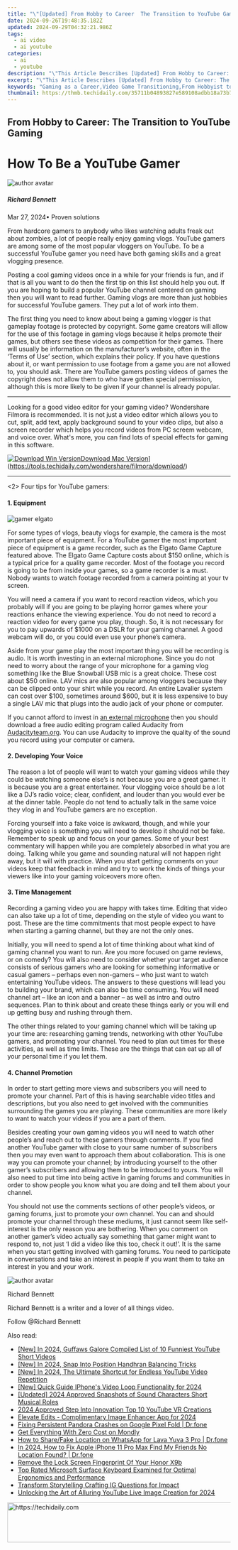 ```yaml
---
title: "\"[Updated] From Hobby to Career  The Transition to YouTube Gaming\""
date: 2024-09-26T19:48:35.182Z
updated: 2024-09-29T04:32:21.986Z
tags:
  - ai video
  - ai youtube
categories:
  - ai
  - youtube
description: "\"This Article Describes [Updated] From Hobby to Career: The Transition to YouTube Gaming\""
excerpt: "\"This Article Describes [Updated] From Hobby to Career: The Transition to YouTube Gaming\""
keywords: "Gaming as a Career,Video Game Transitioning,From Hobbyist to YouTuber,Starting Gaming Channel,YouTube Livestreaming,Gamers' Professional Growth,Livestreaming Success"
thumbnail: https://thmb.techidaily.com/35711b04893827e589108adbb18a73b7e3ecd093c90f2ad47957b85620005c06.png
---
```


## From Hobby to Career: The Transition to YouTube Gaming

# How To Be a YouTube Gamer

![author avatar](https://images.wondershare.com/filmora/article-images/richard-bennett.jpg)

##### Richard Bennett

 Mar 27, 2024• Proven solutions

From hardcore gamers to anybody who likes watching adults freak out about zombies, a lot of people really enjoy gaming vlogs. YouTube gamers are among some of the most popular vloggers on YouTube. To be a successful YouTube gamer you need have both gaming skills and a great vlogging presence.

Posting a cool gaming videos once in a while for your friends is fun, and if that is all you want to do then the first tip on this list should help you out. If you are hoping to build a popular YouTube channel centered on gaming then you will want to read further. Gaming vlogs are more than just hobbies for successful YouTube gamers. They put a lot of work into them.

The first thing you need to know about being a gaming vlogger is that gameplay footage is protected by copyright. Some game creators will allow for the use of this footage in gaming vlogs because it helps promote their games, but others see these videos as competition for their games. There will usually be information on the manufacturer’s website, often in the ‘Terms of Use’ section, which explains their policy. If you have questions about it, or want permission to use footage from a game you are not allowed to, you should ask. There are YouTube gamers posting videos of games the copyright does not allow them to who have gotten special permission, although this is more likely to be given if your channel is already popular.

---

Looking for a good video editor for your gaming video? Wondershare Filmora is recommended. It is not just a video editor which allows you to cut, split, add text, apply background sound to your video clips, but also a screen recorder which helps you record videos from PC screem webcam, and voice over. What's more, you can find lots of special effects for gaming in this software.

[![Download Win Version](https://images.wondershare.com/filmora/guide/download-btn-win.jpg)](https://tools.techidaily.com/wondershare/filmora/download/)[Download Mac Version](https://images.wondershare.com/filmora/guide/download-btn-mac.jpg)](https://tools.techidaily.com/wondershare/filmora/download/)

---

<2> Four tips for YouTube gamers:

#### 1\. Equipment

![gamer elgato](https://images.wondershare.com/filmora/article-images/gamer-elgato.JPG)

For some types of vlogs, beauty vlogs for example, the camera is the most important piece of equipment. For a YouTube gamer the most important piece of equipment is a game recorder, such as the Elgato Game Capture featured above. The Elgato Game Capture costs about $150 online, which is a typical price for a quality game recorder. Most of the footage you record is going to be from inside your games, so a game recorder is a must. Nobody wants to watch footage recorded from a camera pointing at your tv screen.

You will need a camera if you want to record reaction videos, which you probably will if you are going to be playing horror games where your reactions enhance the viewing experience. You do not need to record a reaction video for every game you play, though. So, it is not necessary for you to pay upwards of $1000 on a DSLR for your gaming channel. A good webcam will do, or you could even use your phone’s camera.

Aside from your game play the most important thing you will be recording is audio. It is worth investing in an external microphone. Since you do not need to worry about the range of your microphone for a gaming vlog something like the Blue Snowball USB mic is a great choice. These cost about $50 online. LAV mics are also popular among vloggers because they can be clipped onto your shirt while you record. An entire Lavalier system can cost over $100, sometimes around $600, but it is less expensive to buy a single LAV mic that plugs into the audio jack of your phone or computer.

If you cannot afford to invest in [an external microphone](https://tools.techidaily.com/wondershare/filmora/download/) then you should download a free audio editing program called Audacity from [Audacityteam.org](https://www.audacityteam.org/). You can use Audacity to improve the quality of the sound you record using your computer or camera.

#### 2\. Developing Your Voice

The reason a lot of people will want to watch your gaming videos while they could be watching someone else’s is not because you are a great gamer. It is because you are a great entertainer. Your vlogging voice should be a lot like a DJ’s radio voice; clear, confident, and louder than you would ever be at the dinner table. People do not tend to actually talk in the same voice they vlog in and YouTube gamers are no exception.

Forcing yourself into a fake voice is awkward, though, and while your vlogging voice is something you will need to develop it should not be fake. Remember to speak up and focus on your games. Some of your best commentary will happen while you are completely absorbed in what you are doing. Talking while you game and sounding natural will not happen right away, but it will with practice. When you start getting comments on your videos keep that feedback in mind and try to work the kinds of things your viewers like into your gaming voiceovers more often.

#### 3\. Time Management

Recording a gaming video you are happy with takes time. Editing that video can also take up a lot of time, depending on the style of video you want to post. These are the time commitments that most people expect to have when starting a gaming channel, but they are not the only ones.

Initially, you will need to spend a lot of time thinking about what kind of gaming channel you want to run. Are you more focused on game reviews, or on comedy? You will also need to consider whether your target audience consists of serious gamers who are looking for something informative or casual gamers – perhaps even non-gamers – who just want to watch entertaining YouTube videos. The answers to these questions will lead you to building your brand, which can also be time consuming. You will need channel art – like an icon and a banner – as well as intro and outro sequences. Plan to think about and create these things early or you will end up getting busy and rushing through them.

The other things related to your gaming channel which will be taking up your time are: researching gaming trends, networking with other YouTube gamers, and promoting your channel. You need to plan out times for these activities, as well as time limits. These are the things that can eat up all of your personal time if you let them.

#### 4\. Channel Promotion

In order to start getting more views and subscribers you will need to promote your channel. Part of this is having searchable video titles and descriptions, but you also need to get involved with the communities surrounding the games you are playing. These communities are more likely to want to watch your videos if you are a part of them.

Besides creating your own gaming videos you will need to watch other people’s and reach out to these gamers through comments. If you find another YouTube gamer with close to your same number of subscribers then you may even want to approach them about collaboration. This is one way you can promote your channel; by introducing yourself to the other gamer’s subscribers and allowing them to be introduced to yours. You will also need to put time into being active in gaming forums and communities in order to show people you know what you are doing and tell them about your channel.

You should not use the comments sections of other people’s videos, or gaming forums, just to promote your own channel. You can and should promote your channel through these mediums, it just cannot seem like self-interest is the only reason you are bothering. When you comment on another gamer’s video actually say something that gamer might want to respond to, not just ‘I did a video like this too, check it out!’. It is the same when you start getting involved with gaming forums. You need to participate in conversations and take an interest in people if you want them to take an interest in you and your work.

![author avatar](https://images.wondershare.com/filmora/article-images/richard-bennett.jpg)

Richard Bennett

Richard Bennett is a writer and a lover of all things video.

Follow @Richard Bennett

<ins class="adsbygoogle"
     style="display:block"
     data-ad-format="autorelaxed"
     data-ad-client="ca-pub-7571918770474297"
     data-ad-slot="1223367746"></ins>

<ins class="adsbygoogle"
     style="display:block"
     data-ad-client="ca-pub-7571918770474297"
     data-ad-slot="8358498916"
     data-ad-format="auto"
     data-full-width-responsive="true"></ins>

<span class="atpl-alsoreadstyle">Also read:</span>
<div><ul>
<li><a href="https://youtube-docs.techidaily.com/n-2024-guffaws-galore-compiled-list-of-10-funniest-youtube-short-videos/"><u>[New] In 2024, Guffaws Galore Compiled List of 10 Funniest YouTube Short Videos</u></a></li>
<li><a href="https://youtube-docs.techidaily.com/n-2024-snap-into-position-handhran-balancing-tricks/"><u>[New] In 2024, Snap Into Position Handhran Balancing Tricks</u></a></li>
<li><a href="https://youtube-docs.techidaily.com/n-2024-the-ultimate-shortcut-for-endless-youtube-video-repetition/"><u>[New] In 2024, The Ultimate Shortcut for Endless YouTube Video Repetition</u></a></li>
<li><a href="https://youtube-docs.techidaily.com/uick-guide-iphones-video-loop-functionality-for-2024/"><u>[New] Quick Guide IPhone's Video Loop Functionality for 2024</u></a></li>
<li><a href="https://youtube-docs.techidaily.com/ed-2024-approved-snapshots-of-sound-characters-short-musical-roles/"><u>[Updated] 2024 Approved Snapshots of Sound Characters Short Musical Roles</u></a></li>
<li><a href="https://youtube-docs.techidaily.com/approved-step-into-innovation-top-10-youtube-vr-creations/"><u>2024 Approved Step Into Innovation Top 10 YouTube VR Creations</u></a></li>
<li><a href="https://vp-tips.techidaily.com/elevate-edits-complimentary-image-enhancer-app-for-2024/"><u>Elevate Edits - Complimentary Image Enhancer App for 2024</u></a></li>
<li><a href="https://howto.techidaily.com/fixing-persistent-pandora-crashes-on-google-pixel-fold-drfone-by-drfone-fix-android-problems-fix-android-problems/"><u>Fixing Persistent Pandora Crashes on Google Pixel Fold | Dr.fone</u></a></li>
<li><a href="https://mondly-stories.techidaily.com/get-everything-with-zero-cost-on-mondly/"><u>Get Everything With Zero Cost on Mondly</u></a></li>
<li><a href="https://location-social.techidaily.com/how-to-sharefake-location-on-whatsapp-for-lava-yuva-3-pro-drfone-by-drfone-virtual-android/"><u>How to Share/Fake Location on WhatsApp for Lava Yuva 3 Pro | Dr.fone</u></a></li>
<li><a href="https://review-topics.techidaily.com/in-2024-how-to-fix-apple-iphone-11-pro-max-find-my-friends-no-location-found-drfone-by-drfone-virtual-ios/"><u>In 2024, How to Fix Apple iPhone 11 Pro Max Find My Friends No Location Found? | Dr.fone</u></a></li>
<li><a href="https://easy-unlock-android.techidaily.com/remove-the-lock-screen-fingerprint-of-your-honor-x9b-by-drfone-android/"><u>Remove the Lock Screen Fingerprint Of Your Honor X9b</u></a></li>
<li><a href="https://buynow-info.techidaily.com/top-rated-microsoft-surface-keyboard-examined-for-optimal-ergonomics-and-performance/"><u>Top Rated Microsoft Surface Keyboard Examined for Optimal Ergonomics and Performance</u></a></li>
<li><a href="https://instagram-clips.techidaily.com/transform-storytelling-crafting-ig-questions-for-impact/"><u>Transform Storytelling Crafting IG Questions for Impact</u></a></li>
<li><a href="https://youtube-docs.techidaily.com/king-the-art-of-alluring-youtube-live-image-creation-for-2024/"><u>Unlocking the Art of Alluring YouTube Live Image Creation for 2024</u></a></li>
</ul></div>

<!-- affiliate ads begin -->
<a href="https://appsumo.8odi.net/c/5597632/2052062/7443" target="_top" id="2052062">
  <img src="//a.impactradius-go.com/display-ad/7443-2052062" border="0" alt="https://techidaily.com" width="728" height="90"/>
</a>
<img height="0" width="0" src="https://appsumo.8odi.net/i/5597632/2052062/7443" style="position:absolute;visibility:hidden;" border="0" />
<!-- affiliate ads end -->

